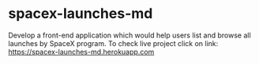 # spacex-launches-md
 Develop a front-end application which would help users list and browse all launches by SpaceX program.
  To check live project click on link: https://spacex-launches-md.herokuapp.com
